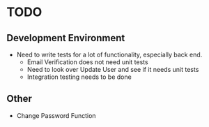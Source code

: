 # TODO

## Development Environment

- Need to write tests for a lot of functionality, especially back end.
  - Email Verification does not need unit tests
  - Need to look over Update User and see if it needs unit tests
  - Integration testing needs to be done

## Other

- Change Password Function